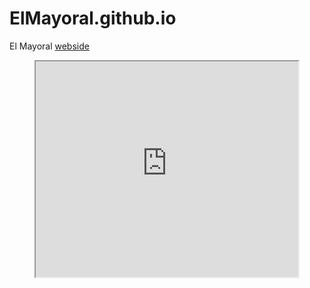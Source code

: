 # ElMayoral.github.io

El Mayoral [webside](https://elmayoral.github.io/)
<p align="center">
  <iframe width="420" height="345" src="https://www.youtube.com/embed/QG0hTBB_YyY?autoplay=1"></iframe>
</p>
